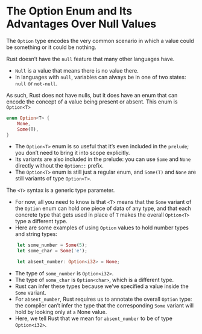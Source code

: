 # The Option Enum and Its Advantages Over Null Values

The `Option` type encodes the very common scenario in which a value could be something or it could be nothing.

Rust doesn’t have the `null` feature that many other languages have. 

- `Null` is a value that means there is no value there. 
- In languages with `null`, variables can always be in one of two states: `null` or `not-null`.


As such, Rust does not have nulls, but it does have an enum that can encode the concept of a value being present or absent. This enum is `Option<T>`


```rs
enum Option<T> {
    None,
    Some(T),
}
```

- The `Option<T>` enum is so useful that it’s even included in the `prelude`; you don’t need to bring it into scope explicitly. 
- Its variants are also included in the prelude: you can use `Some` and `None` directly without the `Option::` prefix. 
- The `Option<T>` enum is still just a regular enum, and `Some(T)` and `None` are still variants of type `Option<T>`.

The `<T>` syntax is a generic type parameter.

- For now, all you need to know is that `<T>` means that the `Some` variant of the `Option` enum can hold one piece of data of any type, and that each concrete type that gets used in place of `T` makes the overall `Option<T>` type a different type. 
- Here are some examples of using `Option` values to hold number types and string types:

```rs
    let some_number = Some(5);
    let some_char = Some('e');

    let absent_number: Option<i32> = None;  
```

- The type of `some_number` is `Option<i32>`. 
- The type of `some_char` is `Option<char>`, which is a different type. 
- Rust can infer these types because we’ve specified a value inside the `Some` variant. 
- For `absent_number`, Rust requires us to annotate the overall `Option` type: the compiler can’t infer the type that the corresponding `Some` variant will hold by looking only at `a` None value. 
- Here, we tell Rust that we mean for `absent_number` to be of type `Option<i32>`.
